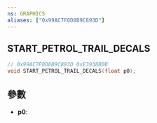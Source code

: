 ```yaml
---
ns: GRAPHICS
aliases: ["0x99AC7F0D8B9C893D"]
---
```

## START_PETROL_TRAIL_DECALS

```c
// 0x99AC7F0D8B9C893D 0xE3938B0B
void START_PETROL_TRAIL_DECALS(float p0);
```

## 參數
* **p0**: 

